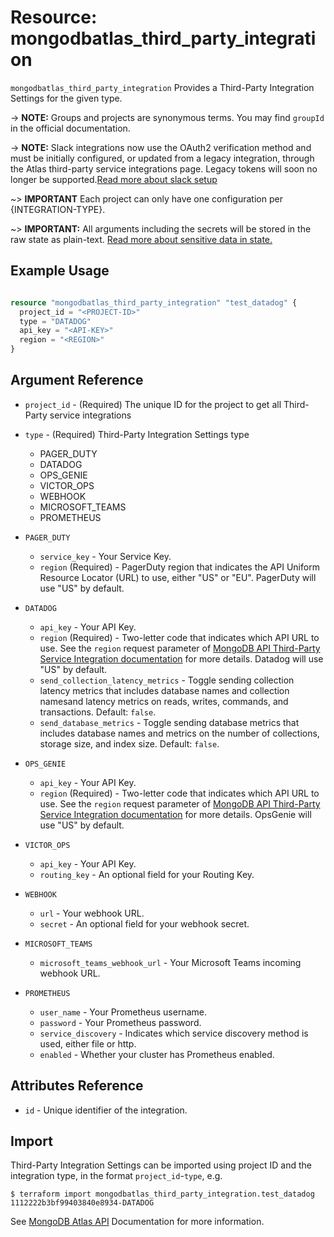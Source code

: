 # Resource: mongodbatlas_third_party_integration

`mongodbatlas_third_party_integration` Provides a Third-Party Integration Settings for the given type.

-> **NOTE:** Groups and projects are synonymous terms. You may find `groupId` in the official documentation.

-> **NOTE:** Slack integrations now use the OAuth2 verification method and must be initially configured, or updated from a legacy integration, through the Atlas third-party service integrations page. Legacy tokens will soon no longer be supported.[Read more about slack setup](https://docs.atlas.mongodb.com/tutorial/third-party-service-integrations/)

~> **IMPORTANT** Each project can only have one configuration per {INTEGRATION-TYPE}.

~> **IMPORTANT:** All arguments including the secrets will be stored in the raw state as plain-text. [Read more about sensitive data in state.](https://www.terraform.io/docs/state/sensitive-data.html)


## Example Usage

```terraform

resource "mongodbatlas_third_party_integration" "test_datadog" {
  project_id = "<PROJECT-ID>"
  type = "DATADOG"
  api_key = "<API-KEY>"
  region = "<REGION>"
}

```

## Argument Reference

* `project_id` - (Required) The unique ID for the project to get all Third-Party service integrations
* `type`       - (Required) Third-Party Integration Settings type 
     * PAGER_DUTY
     * DATADOG
     * OPS_GENIE
     * VICTOR_OPS
     * WEBHOOK
     * MICROSOFT_TEAMS
     * PROMETHEUS
       

* `PAGER_DUTY`
  * `service_key` - Your Service Key.
  * `region` (Required) - PagerDuty region that indicates the API Uniform Resource Locator (URL) to use, either "US" or "EU". PagerDuty will use "US" by default.    
* `DATADOG`
  * `api_key` - Your API Key.
  * `region` (Required) - Two-letter code that indicates which API URL to use. See the `region` request parameter of [MongoDB API Third-Party Service Integration documentation](https://www.mongodb.com/docs/atlas/reference/api-resources-spec/v2/#tag/Third-Party-Integrations/operation/createThirdPartyIntegration) for more details. Datadog will use "US" by default.
  * `send_collection_latency_metrics` - Toggle sending collection latency metrics that includes database names and collection namesand latency metrics on reads, writes, commands, and transactions. Default: `false`.
  * `send_database_metrics` - Toggle sending database metrics that includes database names and metrics on the number of collections, storage size, and index size. Default: `false`.
* `OPS_GENIE`
  * `api_key` - Your API Key.
  * `region` (Required) - Two-letter code that indicates which API URL to use. See the `region` request parameter of [MongoDB API Third-Party Service Integration documentation](https://www.mongodb.com/docs/atlas/reference/api-resources-spec/v2/#tag/Third-Party-Integrations/operation/createThirdPartyIntegration) for more details. OpsGenie will use "US" by default.
* `VICTOR_OPS`
  * `api_key` - 	Your API Key.
  * `routing_key` - An optional field for your Routing Key.
* `WEBHOOK`
  * `url` - Your webhook URL.
  * `secret` - An optional field for your webhook secret.
* `MICROSOFT_TEAMS`
  * `microsoft_teams_webhook_url` -  Your Microsoft Teams incoming webhook URL.
* `PROMETHEUS`
  * `user_name` - Your Prometheus username.
  * `password`  - Your Prometheus password.
  * `service_discovery` - Indicates which service discovery method is used, either file or http.
  * `enabled` - Whether your cluster has Prometheus enabled.

## Attributes Reference

* `id` - Unique identifier of the integration.

## Import

Third-Party Integration Settings can be imported using project ID and the integration type, in the format `project_id`-`type`, e.g.

```
$ terraform import mongodbatlas_third_party_integration.test_datadog 1112222b3bf99403840e8934-DATADOG
```

See [MongoDB Atlas API](https://www.mongodb.com/docs/atlas/reference/api-resources-spec/#tag/Third-Party-Integrations/operation/createThirdPartyIntegration) Documentation for more information.

